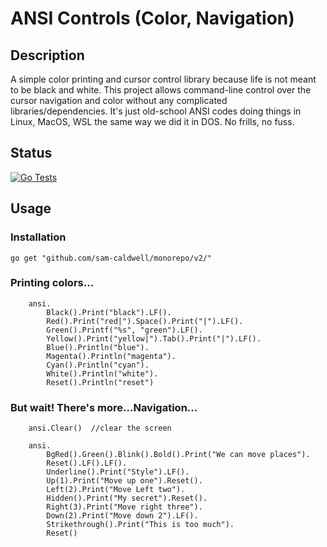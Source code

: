 ANSI Controls (Color, Navigation)
=================================

## Description

A simple color printing and cursor control library because life is not meant to be black and white.
This project allows command-line control over the cursor navigation and color without any complicated
libraries/dependencies.  It's just old-school ANSI codes doing things in Linux, MacOS, WSL the same way
we did it in DOS.  No frills, no fuss.

## Status

[![Go Tests](https://github.com/sam-caldwell/ansi/actions/workflows/go-tests.yaml/badge.svg)](https://github.com/sam-caldwell/simpleSet/actions/workflows/go-tests.yaml)

## Usage

### Installation

`go get "github.com/sam-caldwell/monorepo/v2/"`

### Printing colors...

```
	ansi.
		Black().Print("black").LF().
		Red().Print("red|").Space().Print("|").LF().
		Green().Printf("%s", "green").LF().
		Yellow().Print("yellow|").Tab().Print("|").LF().
		Blue().Println("blue").
		Magenta().Println("magenta").
		Cyan().Println("cyan").
		White().Println("white").
		Reset().Println("reset")
```

### But wait!  There's more...Navigation...

```
    ansi.Clear()  //clear the screen
```

```
    ansi.
        BgRed().Green().Blink().Bold().Print("We can move places").
        Reset().LF().LF().
        Underline().Print("Style").LF().
        Up(1).Print("Move up one").Reset().
        Left(2).Print("Move Left two").
        Hidden().Print("My secret").Reset().
        Right(3).Print("Move right three").
        Down(2).Print("Move down 2").LF().
        Strikethrough().Print("This is too much").
        Reset()

```
